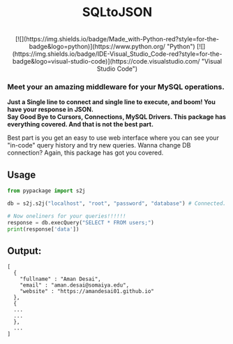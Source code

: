 <h1 align="center">SQLtoJSON</h1>
<div align="center">
<br>
[![](https://img.shields.io/badge/Made_with-Python-red?style=for-the-badge&logo=python)](https://www.python.org/ "Python")
[![](https://img.shields.io/badge/IDE-Visual_Studio_Code-red?style=for-the-badge&logo=visual-studio-code)](https://code.visualstudio.com/  "Visual Studio Code")
<br>
</div>
<h3> Meet your an amazing middleware for your MySQL operations. </h3>

<b>Just a Single line to connect and single line to execute, and boom! You have your response in JSON.</b><br>
<strong> Say Good Bye to Cursors, Connections, MySQL Drivers. This package has everything covered. And that is not the best part.</strong><br>

Best part is you get an easy to use web interface where you can see your "in-code" query history and try new queries.
Wanna change DB connection? Again, this package has got you covered. 

## Usage
```Python
from pypackage import s2j

db = s2j.s2j("localhost", "root", "password", "database") # Connected.

# Now oneliners for your queries!!!!!!
response = db.execQuery("SELECT * FROM users;")
print(response['data'])
```
## Output:
```
[
  {
    "fullname" : "Aman Desai",
    "email" : "aman.desai@somaiya.edu",
    "website" : "https://amandesai01.github.io"
  },
  {
  ...
  ...
  },
  ...
]
```
